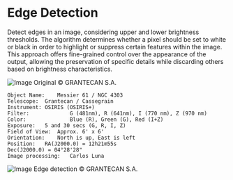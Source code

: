 # Edge Detection
Detect edges in an image, considering upper and lower brightness thresholds. The algorithm determines whether a pixel should be set to white or black in order to highlight or suppress certain features within the image. This approach offers fine-grained control over the appearance of the output, allowing the preservation of specific details while discarding others based on brightness characteristics.

![Image](https://github.com/CorrelateVisuals/OpenCL_Methods/blob/main/OpenCL_Edge_Detection/M61.PNG?raw=true)
Original © GRANTECAN S.A.
```
Object Name:	Messier 61 / NGC 4303
Telescope:	Grantecan / Cassegrain
Instrument:	OSIRIS (OSIRIS+)
Filter:	            G (481nm), R (641nm), I (770 nm), Z (970 nm)
Color:	            Blue (R), Green (G), Red (I+Z)
Exposure:	5 and 30 secs (G, R, I, Z)
Field of View:	Approx. 6' x 6'
Orientation:	North is up, East is left
Position:	RA(J2000.0) = 12h21m55s
Dec(J2000.0) = 04°28'28"
Image processing:	Carlos Luna
```
![Image](https://github.com/CorrelateVisuals/OpenCL_Methods/blob/main/OpenCL_Edge_Detection/M61_edge_detection.PNG?raw=true)
Edge detection © GRANTECAN S.A.
